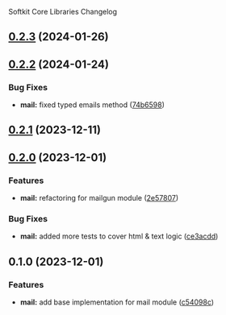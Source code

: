 Softkit Core Libraries Changelog
## [0.2.3](https://github.com/softkitit/softkit-core/compare/mail-0.2.2...mail-0.2.3) (2024-01-26)

## [0.2.2](https://github.com/softkitit/softkit-core/compare/mail-0.2.1...mail-0.2.2) (2024-01-24)


### Bug Fixes

* **mail:** fixed typed emails method ([74b6598](https://github.com/softkitit/softkit-core/commit/74b659885027bf4c7d5f479627a4a13925b493be))

## [0.2.1](https://github.com/softkitit/softkit-core/compare/mail-0.2.0...mail-0.2.1) (2023-12-11)

## [0.2.0](https://github.com/softkitit/softkit-core/compare/mail-0.1.0...mail-0.2.0) (2023-12-01)


### Features

* **mail:** refactoring for mailgun module ([2e57807](https://github.com/softkitit/softkit-core/commit/2e57807e20f3ee09407ce2129171cda76a0d1604))


### Bug Fixes

* **mail:** added more tests to cover html & text logic ([ce3acdd](https://github.com/softkitit/softkit-core/commit/ce3acdd159b29e299060a1b07eb38502e11ac37b))

## 0.1.0 (2023-12-01)


### Features

* **mail:** add base implementation for mail module ([c54098c](https://github.com/softkitit/softkit-core/commit/c54098c5c1125627667b3184577f0cb45a0da380))
